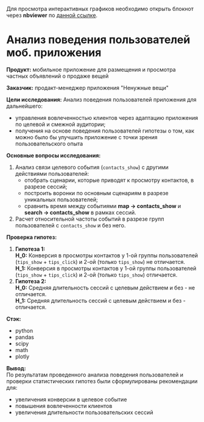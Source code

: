 Для просмотра интерактивных графиков необходимо открыть блокнот через **nbviewer** по [данной ссылке](https://nbviewer.org/github/AndreyShalatonov/mob_app_users_behavior/blob/734b13423bfb500e2bb9777a52ed737bb61eb911/mob_app_users_behavior.ipynb).

# Анализ поведения пользователей моб. приложения
**Продукт:** мобильное приложение для размещения и просмотра частных объявлений о продаже вещей

**Заказчик:** продакт-менеджер приложения "Ненужные вещи"

**Цели исследования:** Анализ поведения пользователей приложения для дальнейшего:

* управления вовлеченностью клиентов через адаптацию приложения по целевой и смежной аудитории;
* получения на основе поведения пользователей гипотезы о том, как можно было бы улучшить приложение с точки зрения пользовательского опыта

**Основные вопросы исследования:**
   1. Анализ связи целевого события (`contacts_show`) с другими действиями пользователей:
      * отобрать сценарии, которые приводят к просмотру контактов, в разрезе сессий;
      * построить воронки по основным сценариям в разрезе уникальных пользователей;
      * сравнить время между событиями **map -> contacts_show** и **search -> contacts_show** в рамках сессий.
   2. Расчет относительной частоты событий в разрезе групп пользователей с `contacts_show` и без него.

**Проверка гипотез:**
1. **Гипотеза 1:**\
   **H_0:** Конверсия в просмотры контактов у 1-ой группы пользователей (`tips_show` + `tips_click`) и 2-ой (только `tips_show`) не отличается.\
   **H_1:** Конверсия в просмотры контактов у 1-ой группы пользователей (`tips_show` + `tips_click`) и 2-ой (только `tips_show`) отличается.
3. **Гипотеза 2:**\
   **H_0:** Средняя длительность сессий с целевым действием и без - не отличается.\
   **H_1:** Средняя длительность сессий с целевым действием и без - отличается.

**Стэк:**
* python
* pandas
* scipy
* math
* plotly

**Вывод:**\
По результатам проведенного анализа поведения пользователей и проверки статистических гипотез были сформулированы рекомендации для:
* увеличения конверсии в целевое событие
* повышения вовлеченности клиентов
* увеличения длительности пользовательских сессий

